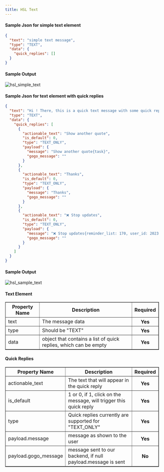 ```yaml
---
title: HSL Text
---
```


#### Sample Json for simple text element

```json
{
  "text": "simple text message",
  "type": "TEXT",
  "data": {
    "quick_replies": []
  }
}
```

#### Sample Output

![hsl_simple_text](hsl_simple_text.png)

#### Sample Json for text element with quick replies

```json
{
  "text": "Hi ! There, this is a quick text message with some quick replies.",
  "type": "TEXT",
  "data": {
    "quick_replies": [
      {
        "actionable_text": "Show another quote",
        "is_default": 0,
        "type": "TEXT_ONLY",
        "payload": {
          "message": "Show another quote{task}",
          "gogo_message": ""
        }
      },
      {
        "actionable_text": "Thanks",
        "is_default": 0,
        "type": "TEXT_ONLY",
        "payload": {
          "message": "Thanks",
          "gogo_message": ""
        }
      },
      {
        "actionable_text": "❌ Stop updates",
        "is_default": 0,
        "type": "TEXT_ONLY",
        "payload": {
          "message": "❌ Stop updates{reminder_list: 170, user_id: 202308, task_name: Motivational Quote, offset: 0, api_name: exotel }{task}",
          "gogo_message": ""
        }
      }
    ]
  }
}
```

#### Sample Output

![hsl_sample_text](hsl_sample_text.png)

#### Text Element

<table border="1" class="docutils">
   <thead>
      <tr>
         <th>Property Name</th>
         <th>Description</th>
         <th>Required</th>
      </tr>
   </thead>
   <tbody>
      <tr>
         <td>text</td>
         <td>The message data</td>
         <th>Yes</th>
      </tr>
      <tr>
         <td>type</td>
         <td>Should be "TEXT"</td>
         <th>Yes</th>
      </tr>
      <tr>
         <td>data</td>
         <td>object that contains a list of quick replies, which can be empty</td>
         <th>Yes</th>
      </tr>
   </tbody>
</table>

#### Quick Replies

<table border="1" class="docutils">
   <thead>
      <tr>
         <th>Property Name</th>
         <th>Description</th>
         <th>Required</th>
      </tr>
   </thead>
   <tbody>
      <tr>
         <td>actionable_text</td>
         <td>The text that will appear in the quick reply</td>
         <th>Yes</th>
      </tr>
      <tr>
         <td>is_default</td>
         <td>1 or 0, if 1, click on the message, will trigger this quick reply</td>
         <th>Yes</th>
      </tr>
      <tr>
         <td>type</td>
         <td>Quick replies currently are supported for "TEXT_ONLY"</td>
         <th>Yes</th>
      </tr>
      <tr>
         <td>payload.message</td>
         <td>message as shown to the user</td>
         <th>Yes</th>
      </tr>
      <tr>
         <td>payload.gogo_message</td>
         <td>message sent to our backend, if null payload.message is sent</td>
         <th>No</th>
      </tr>
   </tbody>
</table>
